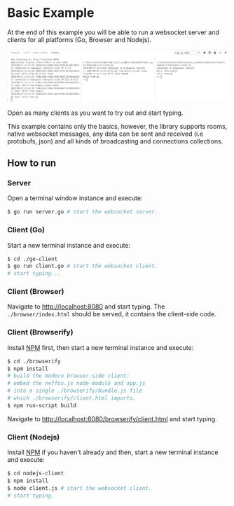 # Basic Example

At the end of this example you will be able to run a websocket server
and clients for all platforms (Go, Browser and Nodejs).

![](overview.png)

Open as many clients as you want to try out and start typing.

This example contains only the basics, however, the library supports rooms, native websocket messages, any data can be sent and received (i.e protobufs, json) and all kinds of broadcasting and connections collections.

## How to run

### Server

Open a terminal window instance and execute:

```sh
$ go run server.go # start the websocket server.
```

### Client (Go)

Start a new terminal instance and execute:

```sh
$ cd ./go-client
$ go run client.go # start the websocket client.
# start typing...
```

### Client (Browser)

Navigate to <http://localhost:8080> and start typing.
The `./browser/index.html` should be served, it contains the client-side code.

### Client (Browserify)

Install [NPM](https://nodejs.org) first, then start a new terminal instance and execute:

```sh
$ cd ./browserify
$ npm install
# build the modern browser-side client:
# embed the neffos.js node-module and app.js
# into a single ./browserify/bundle.js file
# which ./browserify/client.html imports.
$ npm run-script build
```

Navigate to <http://localhost:8080/browserify/client.html> and start typing.

### Client (Nodejs)

Install [NPM](https://nodejs.org) if you haven't already and then, start a new terminal instance and execute:

```sh
$ cd nodejs-client
$ npm install
$ node client.js # start the websocket client.
# start typing.
```
